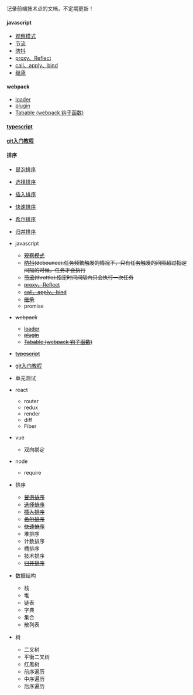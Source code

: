 记录前端技术点的文档，不定期更新！

#### javascript 
-  [观察模式](/doc/js/observer/index.md) 
-  [节流](/doc/js/throttle/index.md)
-  [防抖](/doc/js/debounce/index.md)
-  [proxy、Reflect](/doc/js/proxy、Reflect/index.md)
-  [call、apply、bind](/doc/js/call、bind、apply/index.md)
-  [继承](/doc/js/extends/index.md)

#### webpack
- [loader](/doc/webpack/loader/index.md) 
- [plugin](/doc/webpack/plugin/index.md) 
- [Tabable (webpack 钩子函数)](/doc/webpack/Tabable/index.md) 

#### [typescript](/doc/typescript/index.md) 
#### [git入门教程](/doc/git/index.md) 
#### 排序 
- [冒泡排序](/doc/sort/bubbleSort/index.md)
- [选择排序](/doc/sort/selectSort/index.md)
- [插入排序](/doc/sort/insertionSort/index.md)
- [快速排序](/doc/sort/quickSort/index.md) 
- [希尔排序](/doc/sort/shellSort/index.md) 
- [归并排序](/doc/sort/mergeSort/index.md) 




- javascript
  - <del>[观察模式](/doc/js/observer/index.md)</del>
  - <del>[防抖](/doc/js/debounce/index.md)(debounce):任务频繁触发的情况下，只有任务触发的间隔超过指定间隔的时候，任务才会执行</del>
  - <del>[节流](/doc/js/throttle/index.md)(throttle):指定时间间隔内只会执行一次任务</del>
  - <del>[proxy、Reflect](/doc/js/proxy、Reflect/index.md)</del>
  - <del>[call、apply、bind](/doc/js/call、bind、apply/index.md)</del>
  - <del>[继承](/doc/js/extends/index.md)</del>
  - promise
- <del>webpack</del>
  - <del>[loader](/doc/webpack/loader/index.md) </del>
  - <del>[plugin](/doc/webpack/plugin/index.md) </del>
  - <del>[Tabable (webpack 钩子函数)](/doc/webpack/Tabable/index.md) </del>
- <del>[typescript](/doc/typescript/index.md) </del>
- <del>[git入门教程](/doc/git/index.md) </del>
- 单元测试
- react
  - router
  - redux
  - render
  - diff
  - Fiber
- vue 
  - 双向绑定
- node
  - require
- 排序
  - <del>[冒泡排序](/doc/sort/bubbleSort/index.md) </del>
  - <del>[选择排序](/doc/sort/selectSort/index.md)</del>
  - <del>[插入排序](/doc/sort/insertionSort/index.md)</del>
  - <del>[希尔排序](/doc/sort/shellSort/index.md) </del>
  - <del>[快速排序](/doc/sort/quickSort/index.md) </del>
  - 堆排序
  - 计数排序
  - 桶排序
  - 技术排序
  - <del>[归并排序](/doc/sort/mergeSort/index.md) </del>
- 数据结构
  - 栈
  - 堆
  - 链表
  - 字典
  - 集合
  - 散列表
- 树
  - 二叉树
  - 平衡二叉树
  - 红黑树
  - 前序遍历
  - 中序遍历
  - 后序遍历


